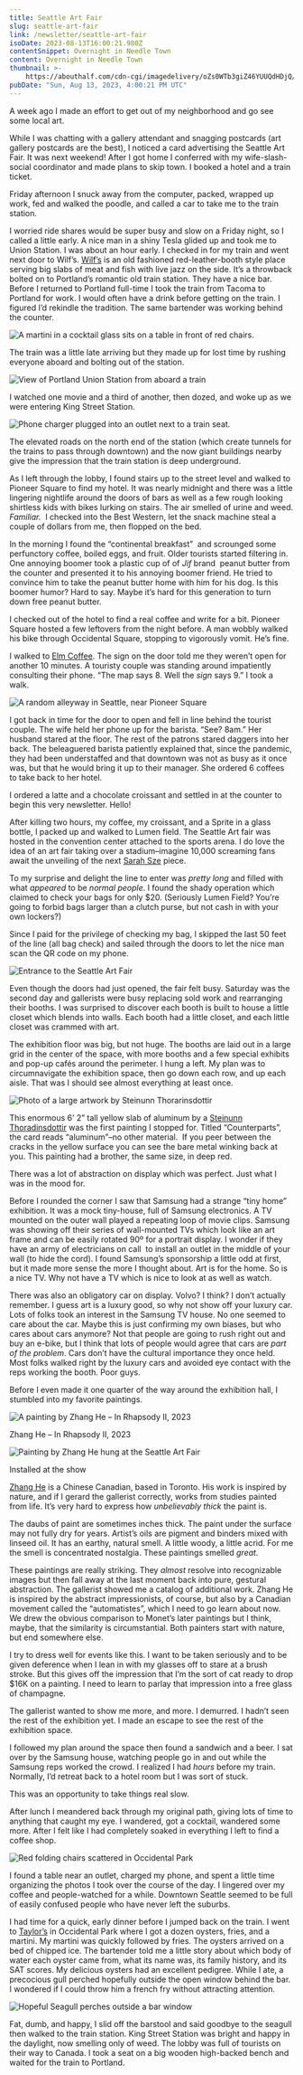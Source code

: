 ```yaml
---
title: Seattle Art Fair
slug: seattle-art-fair
link: /newsletter/seattle-art-fair
isoDate: 2023-08-13T16:00:21.980Z
contentSnippet: Overnight in Needle Town
content: Overnight in Needle Town
thumbnail: >-
    https://abouthalf.com/cdn-cgi/imagedelivery/oZs0WTb3giZ46YUUQdHDjQ/8ecc448a-6bf1-4f99-e0f9-53b114f8c100/width=1200,format=auto
pubDate: "Sun, Aug 13, 2023, 4:00:21 PM UTC"
---
```


A week ago I made an effort to get out of my neighborhood and go see some local art.

While I was chatting with a gallery attendant and snagging postcards (art gallery postcards are the best), I noticed a card advertising the Seattle Art Fair. It was next weekend! After I got home I conferred with my wife-slash-social coordinator and made plans to skip town. I booked a hotel and a train ticket.

Friday afternoon I snuck away from the computer, packed, wrapped up work, fed and walked the poodle, and called a car to take me to the train station.

I worried ride shares would be super busy and slow on a Friday night, so I called a little early. A nice man in a shiny Tesla glided up and took me to Union Station. I was about an hour early. I checked in for my train and went next door to Wilf’s. [Wilf’s](https://wilfsrestaurant.com) is an old fashioned red-leather-booth style place serving big slabs of meat and fish with live jazz on the side. It’s a throwback bolted on to Portland’s romantic old train station. They have a nice bar. Before I returned to Portland full-time I took the train from Tacoma to Portland for work. I would often have a drink before getting on the train. I figured I’d rekindle the tradition. The same bartender was working behind the counter.

![A martini in a cocktail glass sits on a table in front of red chairs.](https://abouthalf.com/cdn-cgi/imagedelivery/oZs0WTb3giZ46YUUQdHDjQ/c7d63e2e-5126-41dd-72de-9a57ad427c00/width=1200,format=auto "A martini in a cocktail glass sits on a table in front of red chairs.")

The train was a little late arriving but they made up for lost time by rushing everyone aboard and bolting out of the station.

![View of Portland Union Station from aboard a train](https://abouthalf.com/cdn-cgi/imagedelivery/oZs0WTb3giZ46YUUQdHDjQ/87e71702-c06d-4f0c-fbb4-6e1a9a9b9f00/width=1200,format=auto "View of Portland Union Station from aboard a train")

I watched one movie and a third of another, then dozed, and woke up as we were entering King Street Station.

![Phone charger plugged into an outlet next to a train seat.](https://abouthalf.com/cdn-cgi/imagedelivery/oZs0WTb3giZ46YUUQdHDjQ/08a87952-9210-4040-7414-14a1fe3a1c00/width=1200,format=auto "Phone charger plugged into an outlet next to a train seat.")

The elevated roads on the north end of the station (which create tunnels for the trains to pass through downtown) and the now giant buildings nearby give the impression that the train station is deep underground.

As I left through the lobby, I found stairs up to the street level and walked to Pioneer Square to find my hotel. It was nearly midnight and there was a little lingering nightlife around the doors of bars as well as a few rough looking shirtless kids with bikes lurking on stairs. The air smelled of urine and weed. *Familiar.*  I checked into the Best Western, let the snack machine steal a  couple of dollars from me, then flopped on the bed.

In the morning I found the “continental breakfast”  and scrounged some perfunctory coffee, boiled eggs, and fruit. Older tourists started filtering in. One annoying boomer took a plastic cup of of _Jif_ brand  peanut butter from the counter and presented it to his annoying boomer friend. He tried to convince him to take the peanut butter home with him for his dog. Is this boomer humor? Hard to say. Maybe it’s hard for this generation to turn down free peanut butter.

I checked out of the hotel to find a real coffee and write for a bit. Pioneer Square hosted a few leftovers from the night before. A man wobbly walked his bike through Occidental Square, stopping to vigorously vomit. He’s fine.

I walked to [Elm Coffee](https://elmcoffeeroasters.com). The sign on the door told me they weren’t open for another 10 minutes. A touristy couple was standing around impatiently consulting their phone. “The map says 8. Well the _sign_ says 9.” I took a walk.

![A random alleyway in Seattle, near Pioneer Square](https://abouthalf.com/cdn-cgi/imagedelivery/oZs0WTb3giZ46YUUQdHDjQ/325a1ad3-4895-4b71-4685-fdf0968fdc00/width=1200,format=auto "A random alleyway in Seattle, near Pioneer Square")

I got back in time for the door to open and fell in line behind the tourist couple. The wife held her phone up for the barista. “See? 8am.” Her husband stared at the floor. The rest of the patrons stared daggers into her back. The beleaguered barista patiently explained that, since the pandemic, they had been understaffed and that downtown was not as busy as it once was, but that he would bring it up to their manager. She ordered 6 coffees to take back to her hotel.

I ordered a latte and a chocolate croissant and settled in at the counter to begin this very newsletter. Hello!

After killing two hours, my coffee, my croissant, and a Sprite in a glass bottle, I packed up and walked to Lumen field. The Seattle Art fair was hosted in the convention center attached to the sports arena. I do love the idea of an art fair taking over a stadium–imagine 10,000 screaming fans await the unveiling of the next [Sarah Sze](https://sarahsze.com) piece.

To my surprise and delight the line to enter was _pretty long_ and filled with what _appeared_ to be _normal people_. I found the shady operation which claimed to check your bags for only $20. (Seriously Lumen Field? You’re going to forbid bags larger than a clutch purse, but not cash in with your own lockers?)

Since I paid for the privilege of checking my bag, I skipped the last 50 feet of the line (all bag check) and sailed through the doors to let the nice man scan the QR code on my phone.

![Entrance to the Seattle Art Fair](https://abouthalf.com/cdn-cgi/imagedelivery/oZs0WTb3giZ46YUUQdHDjQ/dbf08990-982e-4d2c-4940-438593991700/width=1200,format=auto "Entrance to the Seattle Art Fair")

Even though the doors had just opened, the fair felt busy. Saturday was the second day and gallerists were busy replacing sold work and rearranging their booths. I was surprised to discover each booth is built to house a little closet which blends into walls. Each booth had a little closet, and each little closet was crammed with art.

The exhibition floor was big, but not huge. The booths are laid out in a large grid in the center of the space, with more booths and a few special exhibits and pop-up cafés around the perimeter. I hung a left. My plan was to circumnavigate the exhibition space, then go down each row, and up each aisle. That was I should see almost everything at least once.

![Photo of a large artwork by Steinunn Thorarinsdottir](https://abouthalf.com/cdn-cgi/imagedelivery/oZs0WTb3giZ46YUUQdHDjQ/644e343f-6f3c-4fe7-4879-163d58534400/width=1200,format=auto "Photo of a large artwork by Steinunn Thorarinsdottir")

This enormous 6’ 2” tall yellow slab of aluminum by a [Steinunn Thoradinsdottir](https://melissamorganfineart.com/artists/69-steinunn-thorarinsdottir/works/) was the first painting I stopped for. Titled “Counterparts”, the card reads “aluminum”–no other material.  If you peer between the cracks in the yellow surface you can see the bare metal winking back at you. This painting had a brother, the same size, in deep red.

There was a lot of abstraction on display which was perfect. Just what I was in the mood for.

Before I rounded the corner I saw that Samsung had a strange “tiny home” exhibition. It was a mock tiny-house, full of Samsung electronics. A TV mounted on the outer wall played a repeating loop of movie clips. Samsung was showing off their series of wall-mounted TVs which look like an art frame and can be easily rotated 90º for a portrait display. I wonder if they have an army of electricians on call  to install an outlet in the middle of your wall (to hide the cord). I found Samsung’s sponsorship a little odd at first, but it made more sense the more I thought about. Art is for the home. So is a nice TV. Why not have a TV which is nice to look at as well as watch.

There was also an obligatory car on display. Volvo? I think? I don’t actually remember. I guess art is a luxury good, so why not show off your luxury car. Lots of folks took an interest in the Samsung TV house. No one seemed to care about the car. Maybe this is just confirming my own biases, but who cares about cars anymore? Not that people are going to rush right out and buy an e-bike, but I think that lots of people would agree that cars are _part of the problem_. Cars don’t have the cultural importance they once held. Most folks walked right by the luxury cars and avoided eye contact with the reps working the booth. Poor guys.

Before I even made it one quarter of the way around the exhibition hall, I stumbled into my favorite paintings.

![A painting by Zhang He – In Rhapsody II, 2023](https://abouthalf.com/cdn-cgi/imagedelivery/oZs0WTb3giZ46YUUQdHDjQ/471e7f5f-501e-404b-fb9c-335c7a951e00/width=1200,format=auto "A painting by Zhang He – In Rhapsody II, 2023")

Zhang He – In Rhapsody II, 2023

![Painting by Zhang He hung at the Seattle Art Fair](https://abouthalf.com/cdn-cgi/imagedelivery/oZs0WTb3giZ46YUUQdHDjQ/a1c738a7-c251-4d79-d0ec-14a896f1ad00/width=1200,format=auto "Painting by Zhang He hung at the Seattle Art Fair")

Installed at the show

[Zhang He](https://www.artistzhanghe.com) is a Chinese Canadian, based in Toronto. His work is inspired by nature, and if I gerard the gallerist correctly, works from studies painted from life. It’s very hard to express how _unbelievably thick_ the paint is.

The daubs of paint are sometimes inches thick. The paint under the surface may not fully dry for years. Artist’s oils are pigment and binders mixed with linseed oil. It has an earthy, natural smell. A little woody, a little acrid. For me the smell is concentrated nostalgia. These paintings smelled _great._

These paintings are really striking. They _almost_ resolve into recognizable images but then fall away at the last moment back into pure, gestural abstraction. The gallerist showed me a catalog of additional work. Zhang He is inspired by the abstract impressionists, of course, but also by a Canadian movement called the “automatistes”, which I need to go learn about now. We drew the obvious comparison to Monet’s later paintings but I think, maybe, that the similarity is circumstantial. Both painters start with nature, but end somewhere else.

I try to dress well for events like this. I want to be taken seriously and to be given deference when I lean in with my glasses off to stare at a brush stroke. But this gives off the impression that I’m the sort of cat ready to drop $16K on a painting. I need to learn to parlay that impression into a free glass of champagne.

The gallerist wanted to show me more, and more. I demurred. I hadn’t seen the rest of the exhibition yet. I made an escape to see the rest of the exhibition space.

I followed my plan around the space then found a sandwich and a beer. I sat over by the Samsung house, watching people go in and out while the Samsung reps worked the crowd. I realized I had _hours_ before my train. Normally, I’d retreat back to a hotel room but I was sort of stuck.

This was an opportunity to take things real slow.

After lunch I meandered back through my original path, giving lots of time to anything that caught my eye. I wandered, got a cocktail, wandered some more. After I felt like I had completely soaked in everything I left to find a coffee shop.

![Red folding chairs scattered in Occidental Park](https://abouthalf.com/cdn-cgi/imagedelivery/oZs0WTb3giZ46YUUQdHDjQ/1d69cce1-2e26-46dc-9dbb-569ae40d5200/width=1200,format=auto "Red folding chairs scattered in Occidental Park")

I found a table near an outlet, charged my phone, and spent a little time organizing the photos I took over the course of the day. I lingered over my coffee and people-watched for a while. Downtown Seattle seemed to be full of easily confused people who have never left the suburbs.

I had time for a quick, early dinner before I jumped back on the train. I went to [Taylor’s](https://taylorshellfishfarms.com/location/pioneer-square) in Occidental Park where I got a dozen oysters, fries, and a martini. My martini was quickly followed by fries. The oysters arrived on a bed of chipped ice. The bartender told me a little story about which body of water each oyster came from, what its name was, its family history, and its SAT scores. My delicious oysters had an excellent pedigree. While I ate, a precocious gull perched hopefully outside the open window behind the bar. I wondered if I could throw him a french fry without attracting attention.

![Hopeful Seagull perches outside a bar window](https://abouthalf.com/cdn-cgi/imagedelivery/oZs0WTb3giZ46YUUQdHDjQ/f0e6b835-6882-4ce9-cf76-6c07be317400/width=1200,format=auto "Hopeful Seagull perches outside a bar window")

Fat, dumb, and happy, I slid off the barstool and said goodbye to the seagull then walked to the train station. King Street Station was bright and happy in the daylight, now smelling only of weed. The lobby was full of tourists on their way to Canada. I took a seat on a big wooden high-backed bench and waited for the train to Portland.
